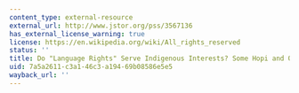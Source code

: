 ```yaml
---
content_type: external-resource
external_url: http://www.jstor.org/pss/3567136
has_external_license_warning: true
license: https://en.wikipedia.org/wiki/All_rights_reserved
status: ''
title: Do "Language Rights" Serve Indigenous Interests? Some Hopi and Other Queries
uid: 7a5a2611-c3a1-46c3-a194-69b08586e5e5
wayback_url: ''
---
```

